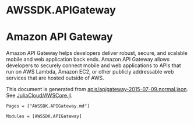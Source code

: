 # AWSSDK.APIGateway

# Amazon API Gateway

Amazon API Gateway helps developers deliver robust, secure, and scalable mobile and web application back ends. Amazon API Gateway allows developers to securely connect mobile and web applications to APIs that run on AWS Lambda, Amazon EC2, or other publicly addressable web services that are hosted outside of AWS.

This document is generated from
[apis/apigateway-2015-07-09.normal.json](https://github.com/aws/aws-sdk-js/blob/master/apis/apigateway-2015-07-09.normal.json).
See [JuliaCloud/AWSCore.jl](https://github.com/JuliaCloud/AWSCore.jl).

```@index
Pages = ["AWSSDK.APIGateway.md"]
```

```@autodocs
Modules = [AWSSDK.APIGateway]
```
